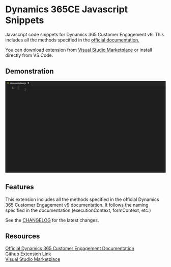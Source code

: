# Dynamics 365CE Javascript Snippets 

Javascript code snippets for Dynamics 365 Customer Engagement v9. This includes all the methods specified in the <a href="https://docs.microsoft.com/en-us/dynamics365/customer-engagement/developer/clientapi/reference" target="_blank">official documentation.</a>

You can download extension from <a href="https://marketplace.visualstudio.com/items?itemName=arsenaghajanyan.dynamics-365ce-javascript-snippets" target="_blank">Visual Studio Marketplace</a> or install directly from VS Code.

## Demonstration

![demonstration](https://github.com/ArsenAghajanyan/dynamics-365ce-javascript-snippets/blob/master/extras/demonstration.gif?raw=true, "SnippetDemonstration")

## Features

This extension includes all the methods specified in the official Dynamics 365 Customer Engagement v9 documentation. 
It follows the naming specified in the documentation (executionContext, formContext, etc.)

See the <a href="https://github.com/ArsenAghajanyan/dynamics-365ce-javascript-snippets/blob/master/CHANGELOG.md" target="_blank">CHANGELOG</a> for the latest changes.

## Resources

<a href="https://docs.microsoft.com/en-us/dynamics365/customer-engagement/developer/clientapi/reference" target="_blank">Official Dynamics 365 Customer Engagement Documentation</a><br/>
<a href="https://github.com/ArsenAghajanyan/dynamics-365ce-javascript-snippets" target="_blank">Github Extension Link</a><br/>
<a href="https://marketplace.visualstudio.com/items?itemName=arsenaghajanyan.dynamics-365ce-javascript-snippets" target="_blank">Visual Studio Marketplace</a>